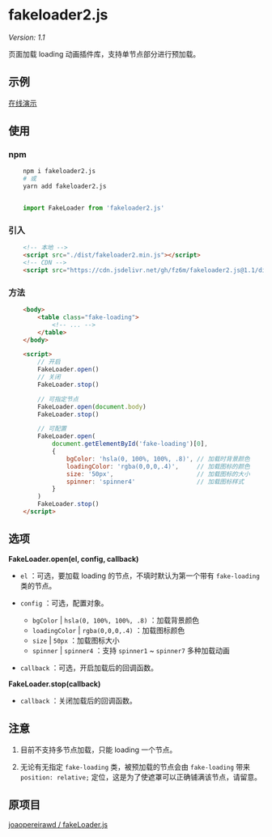 # fakeloader2.js

*Version: 1.1*

页面加载 loading 动画插件库，支持单节点部分进行预加载。

## 示例

[在线演示](https://fz6m.github.io/fakeloader2.js/)

## 使用

### npm

```bash
    npm i fakeloader2.js
    # 或
    yarn add fakeloader2.js
```

```js

    import FakeLoader from 'fakeloader2.js'

```

### 引入

```html
    <!-- 本地 -->
    <script src="./dist/fakeloader2.min.js"></script>
    <!-- CDN -->
    <script src="https://cdn.jsdelivr.net/gh/fz6m/fakeloader2.js@1.1/dist/fakeloader2.min.js"></script>
```

### 方法

```html
    <body>
        <table class="fake-loading">
            <!-- ... -->
        </table>
    </body>

    <script>
        // 开启
        FakeLoader.open()
        // 关闭
        FakeLoader.stop()

        // 可指定节点
        FakeLoader.open(document.body)
        FakeLoader.stop()

        // 可配置
        FakeLoader.open(
            document.getElementById('fake-loading')[0],
            {
                bgColor: 'hsla(0, 100%, 100%, .8)', // 加载时背景颜色
                loadingColor: 'rgba(0,0,0,.4)',     // 加载图标的颜色
                size: '50px',                       // 加载图标的大小
                spinner: 'spinner4'                 // 加载图标样式
            }
        )
        FakeLoader.stop()
    </script>
```

## 选项

**FakeLoader.open(el, config, callback)**

 * `el` ：可选，要加载 loading 的节点，不填时默认为第一个带有 `fake-loading` 类的节点。

 * `config` ：可选，配置对象。

     * `bgColor` | `hsla(0, 100%, 100%, .8)` ：加载背景颜色
     * `loadingColor` | `rgba(0,0,0,.4)` ：加载图标颜色
     * `size` | `50px` ：加载图标大小
     * `spinner` | `spinner4`  ：支持 `spinner1` ~ `spinner7` 多种加载动画

 * `callback` ：可选，开启加载后的回调函数。


**FakeLoader.stop(callback)**

 * `callback` ：关闭加载后的回调函数。

## 注意

1. 目前不支持多节点加载，只能 loading 一个节点。

2. 无论有无指定 `fake-loading` 类，被预加载的节点会由 `fake-loading` 带来 `position: relative;` 定位，这是为了使遮罩可以正确铺满该节点，请留意。

## 原项目

[joaopereirawd / fakeLoader.js](https://github.com/joaopereirawd/fakeLoader.js)